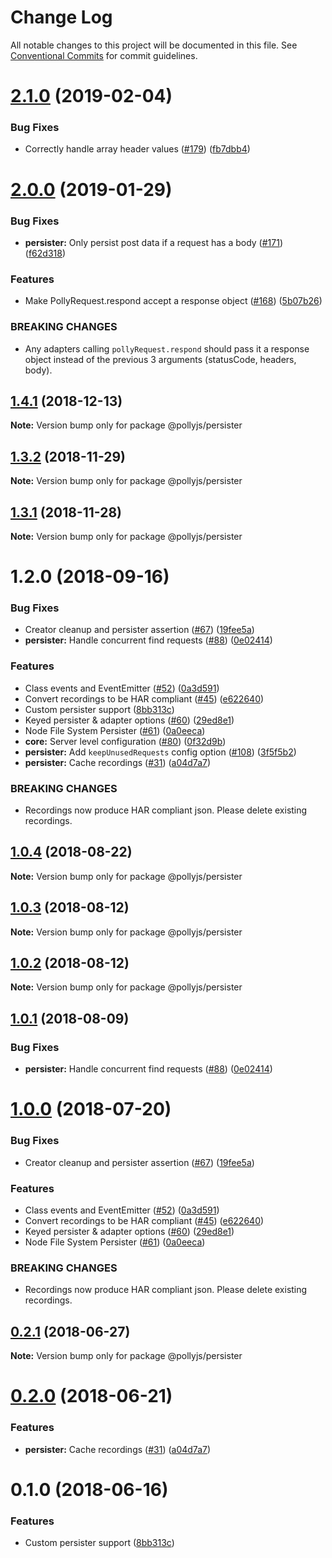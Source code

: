 # Change Log

All notable changes to this project will be documented in this file.
See [Conventional Commits](https://conventionalcommits.org) for commit guidelines.

# [2.1.0](https://github.com/netflix/pollyjs/tree/master/packages/@pollyjs/persister/compare/v2.0.0...v2.1.0) (2019-02-04)


### Bug Fixes

* Correctly handle array header values ([#179](https://github.com/netflix/pollyjs/tree/master/packages/[@pollyjs](https://github.com/pollyjs)/persister/issues/179)) ([fb7dbb4](https://github.com/netflix/pollyjs/tree/master/packages/@pollyjs/persister/commit/fb7dbb4))





# [2.0.0](https://github.com/netflix/pollyjs/tree/master/packages/@pollyjs/persister/compare/v1.4.2...v2.0.0) (2019-01-29)


### Bug Fixes

* **persister:** Only persist post data if a request has a body ([#171](https://github.com/netflix/pollyjs/tree/master/packages/[@pollyjs](https://github.com/pollyjs)/persister/issues/171)) ([f62d318](https://github.com/netflix/pollyjs/tree/master/packages/@pollyjs/persister/commit/f62d318))


### Features

* Make PollyRequest.respond accept a response object ([#168](https://github.com/netflix/pollyjs/tree/master/packages/[@pollyjs](https://github.com/pollyjs)/persister/issues/168)) ([5b07b26](https://github.com/netflix/pollyjs/tree/master/packages/@pollyjs/persister/commit/5b07b26))


### BREAKING CHANGES

* Any adapters calling `pollyRequest.respond` should pass it a response object instead of the previous 3 arguments (statusCode, headers, body).





## [1.4.1](https://github.com/netflix/pollyjs/tree/master/packages/@pollyjs/persister/compare/v1.4.0...v1.4.1) (2018-12-13)

**Note:** Version bump only for package @pollyjs/persister





## [1.3.2](https://github.com/netflix/pollyjs/tree/master/packages/@pollyjs/persister/compare/v1.3.1...v1.3.2) (2018-11-29)

**Note:** Version bump only for package @pollyjs/persister





## [1.3.1](https://github.com/netflix/pollyjs/tree/master/packages/@pollyjs/persister/compare/v1.2.0...v1.3.1) (2018-11-28)

**Note:** Version bump only for package @pollyjs/persister





<a name="1.2.0"></a>
# 1.2.0 (2018-09-16)


### Bug Fixes

* Creator cleanup and persister assertion ([#67](https://github.com/netflix/pollyjs/tree/master/packages/[@pollyjs](https://github.com/pollyjs)/persister/issues/67)) ([19fee5a](https://github.com/netflix/pollyjs/tree/master/packages/@pollyjs/persister/commit/19fee5a))
* **persister:** Handle concurrent find requests ([#88](https://github.com/netflix/pollyjs/tree/master/packages/[@pollyjs](https://github.com/pollyjs)/persister/issues/88)) ([0e02414](https://github.com/netflix/pollyjs/tree/master/packages/@pollyjs/persister/commit/0e02414))


### Features

* Class events and EventEmitter ([#52](https://github.com/netflix/pollyjs/tree/master/packages/[@pollyjs](https://github.com/pollyjs)/persister/issues/52)) ([0a3d591](https://github.com/netflix/pollyjs/tree/master/packages/@pollyjs/persister/commit/0a3d591))
* Convert recordings to be HAR compliant ([#45](https://github.com/netflix/pollyjs/tree/master/packages/[@pollyjs](https://github.com/pollyjs)/persister/issues/45)) ([e622640](https://github.com/netflix/pollyjs/tree/master/packages/@pollyjs/persister/commit/e622640))
* Custom persister support ([8bb313c](https://github.com/netflix/pollyjs/tree/master/packages/@pollyjs/persister/commit/8bb313c))
* Keyed persister & adapter options ([#60](https://github.com/netflix/pollyjs/tree/master/packages/[@pollyjs](https://github.com/pollyjs)/persister/issues/60)) ([29ed8e1](https://github.com/netflix/pollyjs/tree/master/packages/@pollyjs/persister/commit/29ed8e1))
* Node File System Persister ([#61](https://github.com/netflix/pollyjs/tree/master/packages/[@pollyjs](https://github.com/pollyjs)/persister/issues/61)) ([0a0eeca](https://github.com/netflix/pollyjs/tree/master/packages/@pollyjs/persister/commit/0a0eeca))
* **core:** Server level configuration ([#80](https://github.com/netflix/pollyjs/tree/master/packages/[@pollyjs](https://github.com/pollyjs)/persister/issues/80)) ([0f32d9b](https://github.com/netflix/pollyjs/tree/master/packages/@pollyjs/persister/commit/0f32d9b))
* **persister:** Add `keepUnusedRequests` config option ([#108](https://github.com/netflix/pollyjs/tree/master/packages/[@pollyjs](https://github.com/pollyjs)/persister/issues/108)) ([3f5f5b2](https://github.com/netflix/pollyjs/tree/master/packages/@pollyjs/persister/commit/3f5f5b2))
* **persister:** Cache recordings ([#31](https://github.com/netflix/pollyjs/tree/master/packages/[@pollyjs](https://github.com/pollyjs)/persister/issues/31)) ([a04d7a7](https://github.com/netflix/pollyjs/tree/master/packages/@pollyjs/persister/commit/a04d7a7))


### BREAKING CHANGES

* Recordings now produce HAR compliant json. Please delete existing recordings.




<a name="1.0.4"></a>
## [1.0.4](https://github.com/netflix/pollyjs/tree/master/packages/@pollyjs/persister/compare/@pollyjs/persister@1.0.3...@pollyjs/persister@1.0.4) (2018-08-22)




**Note:** Version bump only for package @pollyjs/persister

<a name="1.0.3"></a>
## [1.0.3](https://github.com/netflix/pollyjs/tree/master/packages/@pollyjs/persister/compare/@pollyjs/persister@1.0.2...@pollyjs/persister@1.0.3) (2018-08-12)




**Note:** Version bump only for package @pollyjs/persister

<a name="1.0.2"></a>
## [1.0.2](https://github.com/netflix/pollyjs/tree/master/packages/@pollyjs/persister/compare/@pollyjs/persister@1.0.1...@pollyjs/persister@1.0.2) (2018-08-12)




**Note:** Version bump only for package @pollyjs/persister

<a name="1.0.1"></a>
## [1.0.1](https://github.com/netflix/pollyjs/tree/master/packages/@pollyjs/persister/compare/@pollyjs/persister@1.0.0...@pollyjs/persister@1.0.1) (2018-08-09)


### Bug Fixes

* **persister:** Handle concurrent find requests ([#88](https://github.com/netflix/pollyjs/tree/master/packages/[@pollyjs](https://github.com/pollyjs)/persister/issues/88)) ([0e02414](https://github.com/netflix/pollyjs/tree/master/packages/@pollyjs/persister/commit/0e02414))




<a name="1.0.0"></a>
# [1.0.0](https://github.com/netflix/pollyjs/tree/master/packages/@pollyjs/persister/compare/@pollyjs/persister@0.2.1...@pollyjs/persister@1.0.0) (2018-07-20)


### Bug Fixes

* Creator cleanup and persister assertion ([#67](https://github.com/netflix/pollyjs/tree/master/packages/[@pollyjs](https://github.com/pollyjs)/persister/issues/67)) ([19fee5a](https://github.com/netflix/pollyjs/tree/master/packages/@pollyjs/persister/commit/19fee5a))


### Features

* Class events and EventEmitter ([#52](https://github.com/netflix/pollyjs/tree/master/packages/[@pollyjs](https://github.com/pollyjs)/persister/issues/52)) ([0a3d591](https://github.com/netflix/pollyjs/tree/master/packages/@pollyjs/persister/commit/0a3d591))
* Convert recordings to be HAR compliant ([#45](https://github.com/netflix/pollyjs/tree/master/packages/[@pollyjs](https://github.com/pollyjs)/persister/issues/45)) ([e622640](https://github.com/netflix/pollyjs/tree/master/packages/@pollyjs/persister/commit/e622640))
* Keyed persister & adapter options ([#60](https://github.com/netflix/pollyjs/tree/master/packages/[@pollyjs](https://github.com/pollyjs)/persister/issues/60)) ([29ed8e1](https://github.com/netflix/pollyjs/tree/master/packages/@pollyjs/persister/commit/29ed8e1))
* Node File System Persister ([#61](https://github.com/netflix/pollyjs/tree/master/packages/[@pollyjs](https://github.com/pollyjs)/persister/issues/61)) ([0a0eeca](https://github.com/netflix/pollyjs/tree/master/packages/@pollyjs/persister/commit/0a0eeca))


### BREAKING CHANGES

* Recordings now produce HAR compliant json. Please delete existing recordings.




<a name="0.2.1"></a>
## [0.2.1](https://github.com/netflix/pollyjs/tree/master/packages/@pollyjs/persister/compare/@pollyjs/persister@0.2.0...@pollyjs/persister@0.2.1) (2018-06-27)




**Note:** Version bump only for package @pollyjs/persister

<a name="0.2.0"></a>
# [0.2.0](https://github.com/netflix/pollyjs/tree/master/packages/@pollyjs/persister/compare/@pollyjs/persister@0.1.0...@pollyjs/persister@0.2.0) (2018-06-21)


### Features

* **persister:** Cache recordings ([#31](https://github.com/netflix/pollyjs/tree/master/packages/[@pollyjs](https://github.com/pollyjs)/persister/issues/31)) ([a04d7a7](https://github.com/netflix/pollyjs/tree/master/packages/@pollyjs/persister/commit/a04d7a7))




<a name="0.1.0"></a>
# 0.1.0 (2018-06-16)


### Features

* Custom persister support ([8bb313c](https://github.com/netflix/pollyjs/tree/master/packages/@pollyjs/persister/commit/8bb313c))
